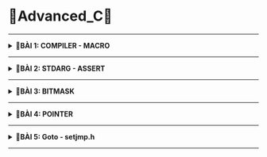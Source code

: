 # 📓Advanced_C📓
----

<details>
<summary><b>📖BÀI 1: COMPILER - MACRO</b></summary>
 
## 1. Compiler - Trình biên dịch
- **Compiler (Trình biên dịch )**: là chương trình biên dịch các code của ngôn ngữ lập trình tương ứng thành các mã nhị phân mà máy có thể hiểu được.
- Quá trình biên dịch gồm 4 giai đoạn:

![image](https://github.com/user-attachments/assets/a0dfa386-3802-4682-a506-cd6534989b3d)
<br>&nbsp;**a. Preprocess (Tiền xử lý):**<br>
&nbsp;&nbsp;- &nbsp;**Tác dụng:** Chuyển các _file.c_, _file.h_ sang _file.i_.<br>
&nbsp;&nbsp;- &nbsp;**Đặc điểm:**<br>
&nbsp;&nbsp;&nbsp;&nbsp;&nbsp;+ &nbsp;Xử lý các loại chỉ thị tiền xử lý.<br>
&nbsp;&nbsp;&nbsp;&nbsp;&nbsp;+ &nbsp;Xóa bỏ các chú thích.<br>
&nbsp;&nbsp;- &nbsp;**Cú pháp:** `gcc -E main.c -o main.i`.<br>

&nbsp;**b. Compiler (Biên dịch):**<br>
&nbsp;&nbsp;- &nbsp;**Tác dụng:** Chuyển _file.i_ sang _file.s_.<br>
&nbsp;&nbsp;- &nbsp;**Đặc điểm:**<br>
&nbsp;&nbsp;&nbsp;&nbsp;&nbsp;+ &nbsp;_file.s_: là file assembly code thao tác được trực tiếp với CPU.<br>
&nbsp;&nbsp;- &nbsp;**Cú pháp:** `gcc -S main.i -o main.s`.<br>

&nbsp;**c. Assembler (Hợp ngữ):**<br>
&nbsp;&nbsp;- &nbsp;**Tác dụng:** Chuyển _file.s_ sang _file.o_.<br>
&nbsp;&nbsp;- &nbsp;**Đặc điểm:**<br>
&nbsp;&nbsp;&nbsp;&nbsp;&nbsp;+ &nbsp;Dịch chương trình sang mã máy 0 và 1.<br>
&nbsp;&nbsp;- &nbsp;**Cú pháp:** `gcc -c main.s -o main.o`.<br>

&nbsp;**d. Linker (Liên kết):**<br>
&nbsp;&nbsp;- &nbsp;**Tác dụng:** Chuyển _file.o_ sang _file.exe_.<br>
&nbsp;&nbsp;- &nbsp;**Đặc điểm:**<br>
&nbsp;&nbsp;&nbsp;&nbsp;&nbsp;+ &nbsp;Dịch chương trình sang mã máy 0 và 1.<br>
&nbsp;&nbsp;- &nbsp;**Cú pháp:** `gcc main.o test.o -o main`.<br>
## 2. Marco
- **Marco:** Là từ chỉ những thông tin sẽ được xử lý ở quá trình tiền xử lý 
- Các loại chỉ thị tiền xử lý bao gồm:

&nbsp;**a. #include:** Chỉ thị bao hàm tệp.<br>
&nbsp;&nbsp;&nbsp;- &nbsp;**Chức năng:**  Chèn nội dung file khác vào mã nguồn chính.<br>
&nbsp;&nbsp;&nbsp;- &nbsp;**#include <...>:** Thư viện trữ của C. Tìm kiếm file trong thư mục cài đặt.<br>
&nbsp;&nbsp;&nbsp;- &nbsp;**#include "...":**  File thư viện do người dùng tự tạo. Tìm kiếm file trong thư mục hiện tại.<br>
&nbsp;&nbsp;&nbsp;- &nbsp;**Ví dụ:**.<br>
```c
#include <stdio.h>
#include "test.h"                          
```
&nbsp;**b. #define:** Chỉ thị định nghĩa.<br>
&nbsp;&nbsp;&nbsp;- &nbsp;**Chức năng:**  Dùng để định nghĩa marco, tránh lặp lại những mã nguồn.<br>
&nbsp;&nbsp;&nbsp;- &nbsp;***Note:**  Khi viết define cho 1 hàm có nhiều dòng thì phải có giấu `\` dể liên kết các dòng.<br>
&nbsp;&nbsp;&nbsp;- &nbsp;**Ví dụ:**.<br>
```c
#define Creat_func(name, cmd)        \
int main()                           \
{                                    \
     printf(#cmd);                   \
}                                    \
```
&nbsp;**c. #undef:** Chỉ thị hủy định nghĩa.<br>
&nbsp;&nbsp;&nbsp;- &nbsp;**Chức năng:**  Dùng để hủy định nghĩa marco.<br>
&nbsp;&nbsp;&nbsp;- &nbsp;**Ví dụ:**
```c
#define SIZE 50    
#undef SIZE                          
#define SIZE 40
```

&nbsp;**d. #if, #elif, #else, #endif:** Chỉ thị biên dịch có điều kiện.<br>
&nbsp;&nbsp;&nbsp;- &nbsp;**Chức năng:**  Dùng để kiểm tra điều kiện của marco.<br>
&nbsp;&nbsp;&nbsp;- &nbsp;**Ví dụ:**<br>
```c
#define ESP32 1   
#define STM32 2
#define ATmega324 3

#define MCU STM32

#if MCU == STM32
   void digitalWrite(Pin pin, Status state){
     if(state == HIGH){
        GPIOA->BSRR = (1 << pin);
     }
#elif MCU == ESP32
   void digitalWrite(Pin pin, Status state){
     if(state == HIGH){
        GPIO.out_w1ts = (1 << pin);
     }
#else MCU == ATmega324
   void digitalWrite(Pin pin, Status state){
     if(state == HIGH){
        PORTA |= (1 << pin);
     }
#endif
```

&nbsp;**e. #ifdef, #ifndef:** Chỉ thị biên dịch có điều kiện.<br>
&nbsp;&nbsp;&nbsp;- &nbsp;**Chức năng:**  Kiểm tra xem marco đã được định nghĩ hay chưa để thực hiện thao tác phía dưới nó.<br>
&nbsp;&nbsp;&nbsp;- &nbsp;**Ví dụ:**<br>
```c
#ifndef TEST_H    
#define TEST_H                        

void display();

#endif
```
- Các loại toán tử trong marco bao gồm:

&nbsp;- &nbsp;**##:** nối chuỗi.<br>
&nbsp;- &nbsp;**Ví dụ:**<br>
```c
#define CREATE_VAR(name)    \
int int_##name;             \
char char_##name;           \
CREATE_VAR(test1);   
```
```c
Kq:  int int_test1; char char_test1;   
```
&nbsp;- &nbsp;**#:** chuẩn hóa đoạn văn bản thành chuỗi.<br>
&nbsp;- &nbsp;**Ví dụ:**<br>
```c
#define CREATE_FUNC(name, cmd)
   void name()
   {
     printf(#cmd);
   }
CREATE_FUNC(test1, This is function\n);   
```
```c
Kq:  void test1(){ printf("This is function\n"); }    
```
&nbsp;- &nbsp;**Variadic:** dùng cho những hàm không xác định được tham số truyền vào và gồm 2 thành phần.<br>
&nbsp;&nbsp;&nbsp;&nbsp;+ &nbsp;**... :** biểu thị danh sách đối số.<br>
&nbsp;&nbsp;&nbsp;&nbsp;+ &nbsp;**__VA_ARG__ :** Thay thế bằng danh sách các đối số.<br>
&nbsp;- &nbsp;**Ví dụ:**<br>
```c
#define print(...) __VA_ARG__   
```
  </details>

  
-----------------------------------------------------------------------------------------------------------------------------------------------


<details>
<summary><b>📖BÀI 2: STDARG - ASSERT</b></summary>
 
## 1. Thư viện STDARG
- Cung cấp cá phương thức để làm việc với các hàm số có danh sách đối số không xác định.
- Các marco trong thư viện STDARG:

|Các marco|Cú pháp|Đặc điểm|
|:------------------------:|:------------------------:|:------------------------|
|**`va_list`**|**`va_list ap`**|- Là 1 kiểu dữ liệu đẫ được định nghĩa lại để đại diện cho danh sách các đối số biến đổi.<br> - Có thể viết lại: `typedef char* va_list`.<br> - Ví dụ: **`va_list args`**|
|**`va_start`**|**`va_start(va_list ap, last_fixed_param)`**|- Khởi tạo `va_list` để bắt đầu truy xuất các tham số biến đổi. Nó cần tham số cuối cùng cố định trong danh sách tham số của hàm.<br> - `last_fixed_param` là tên của tham số cố định cuối cùng trước danh sách tham số biến đổi.<br> - Ví dụ:<br>`void ham(int count, ...){ `<br> &nbsp;&nbsp;&nbsp;`va_list args;`<br> &nbsp;&nbsp;&nbsp;`va_start(args, count);}`|
|**`va_arg`**|**`va_arg(va_list ap, type)`**| - Truy cập 1 đối số trong danh sách và chuyển về kiểu `type`.<br> - Mỗi lần gọi sẽ lấy 1 phần tử. <br> - Ví dụ: `va_arg(args, int)`|
|**`va_copy`**|**`va_copy(va_list dest, va_list src);`**| - `dest`: Biến đích kiểu va_list sẽ nhận bản sao.<br> - `src`: Biến nguồn kiểu va_list đã được khởi tạo bằng va_start.<br> - Sao chép dữ liệu từ biến nguồn vào biến đích.<br> - Sao chép dữ liệu giữa các biến có cùng kiểu `va_list`.<br> - Ví dụ: `va_copy(check, args)`|
|**`va_end`**|**`va_end(va_list ap);`**| - Thu hồi địa chỉ con trỏ,<br> - Giải phóng tài nguyên được cấp phát bởi `va_start`<br> - Ví dụ: `va_end(args)`|
<br>

- Ví dụ:<br>
&nbsp;+ Ví dụ 1: Viết hàm in ra dãy số bất kì được điền vào.<br> 
```c
#include <stdio.h>
#include <stdarg.h>

void display(int count, ...) {
    va_list args;
    va_start(args, count);

    for (int i = 0; i < count; i++) {
        printf("Value at %d: %d\n", i, va_arg(args,int)); 
    }
    va_end(args);
}

int main()
{
    display(5, 5, 8, 15, 10, 13);
    return 0;
}
```
&nbsp;+ Ví dụ 2: Viết hàm tính tổng với tham số không xác định (Kết hợp **`STDARG`** với **`__VA_ARGS__`**).<br> 
```c
#include <stdio.h>
#include <stdarg.h>

#define tong(...)  sum(__VA_ARGS__,'\n')
int sum(int count, ...)
    va_list args;
    va_list check;
    
    va_start(args, count);
    va_copy(check, args);

    int result = count;

    while((va_arg(check, char*)) !=  (char*)'\n')
    {
       result +=  va_arg(args, int);
    }
    va_end(args);
    return result;
}

int main()
{
    printf("Tong: %d\n", tong(3, 1, -1, 0, 2));
    return 0;
}
```
## 2. Thư viện ASSERT
- Cung cấp marco `assert` dùng để kiểm tra một điều kiện trong quá trình debug.<br>
&nbsp;+ Nếu điều kiện đúng (true), không có gì xảy ra và chương trình tiếp tục thực thi.<br>
&nbsp;+ Nếu điều kiện sai (false), chương trình dừng lại và thông báo 1 thông điệp lỗi.<br>
- Nếu định nghĩa macro NDEBUG trước khi include `assert.h`, thì toàn bộ các `assert()` sẽ bị vô hiệu hóa khi biên dịch.
- Ví dụ:<br>
  ```c
  #include <assert.h>

  int main()
  {
    int x = 6;
    assert( x = 5); \\ Nếu x không bằng 5 dừng chương trình báo lỗi, nếu x = 5 thực thi tiếp
  }
  ```
  </details>

---------------------------------------------------------------------------------------------------------------------------------------------------------------------------------------------

<details>
<summary><b>📖BÀI 3: BITMASK</b></summary>
 
## 1. Khái niệm
- **Bitmask**: Là một kỹ thuật trong lập trình, dùng để truy xuất hoặc thao tác trực tiếp trên các bit trong một giá trị nhị phân. Có thể sử dụng bitmask để đặt, xóa và kiểm tra trạng thái của các bit cụ thể trong một từ (word).
- **Bitmask** thường được sử dụng để tối ưu hóa bộ nhớ, thực hiện các phép toán logic trên một cụm bit, và quản lý các trạng thái, quyền truy cập, hoặc các thuộc tính khác của một đối tượng.
## 2. Các toán tử bitwise
### 2.1. Toán tử NOT - NOT bitwise
- Dùng để thực hiện phép NOT bitwise trên từng bit của một số. Kết quả là bit đảo ngược của số đó.<br>
![image](https://github.com/user-attachments/assets/40656c9e-3be8-4e7c-ac22-b7a035ec1d10)
    |a|y = ~a|
    |:--:|:--:|
    |0|1|
    |1|0|
- Ví dụ:
  ```c
  int main()
  {
     uint8_t a = 0b00001110;
     a = ~a; 
  ```
  ```c
  Kq: a = 0b11110001
  ```
### 2.2. Toán tử AND - AND bitwise
- Dùng để thực hiện phép AND bitwise giữa từng cặp bit của hai số. Kết quả là 1 nếu cả hai bit tương ứng đều là 1, ngược lại là 0.<br>
 ![image](https://github.com/user-attachments/assets/2ae95c18-e924-4da4-89fb-8cd7791fb963)
    |a|b|y = a & b|
    |:--:|:--:|:--:|
    |0|0|0|
    |0|1|0|
    |1|0|0|
    |1|1|1|
 - Ví dụ:
   ```c
   int main()
   {
      uint8_t a = 0b00001110;
      uint8_t b = 0b11110001;
      uint8_t result;
      result = a & b;
   ```
   ```c
   Kq: result = 0b00000000
   ```
### 2.3. Toán tử OR - OR bitwise
- Dùng để thực hiện phép OR bitwise giữa từng cặp bit của hai số. Kết quả là 1 nếu có hơn một bit.<br>
 ![image](https://github.com/user-attachments/assets/34b7b8f0-6dd2-4a73-9712-56fde6a8246e)
    |a|b|y|
    |:--:|:--:|:--:|
    |0|0|0|
    |0|1|1|
    |1|0|1|
    |1|1|1|
- Ví dụ:
  ```c
  int main()
  {
     uint8_t a = 0b00001110;
     uint8_t b = 0b11110001;
     uint8_t result;
     result = a | b;
  ```
  ```c
  Kq: result = 0b11111111
  ```
### 2.4. Toán tử XOR - XOR bitwise
- Dùng để thực hiện phép XOR bitwise giữa từng cặp bit của hai số. Kết quả là 1 nếu chỉ có một bit tương ứng là 1.<br> 
 ![image](https://github.com/user-attachments/assets/7b000a23-1941-4702-b8f9-6e374947a4ca)
    |a|b|y = a ^ b|
    |:--:|:--:|:--:|
    |0|0|0|
    |0|1|1|
    |1|0|1|
    |1|1|0|
- Ví dụ:
  ```c
  int main()
  {
     uint8_t a = 0b00001111;
     uint8_t b = 0b11110001;
     uint8_t result;
     result = a ^ b;
  ```
  ```c
  Kq: result = 0b11111110
  ```
### 2.5. Các phép dịch trái (Shift left) và phép dịch phải (Shift right)
- Dùng để di chuyển bit sang trái hoặc sang phải.
- **Phép dịch trái (Shift left):** Các bit ở bên phải sẽ được dịch sang trái, và các bit trái cùng sẽ được đặt giá trị 0.
- **Phép dịch phải (Shift right):** Các bit ở bên trái sẽ được dịch sang phải, và các bit phải cùng sẽ được đặt giá trị 0 hoặc 1 tùy thuộc vào giá trị của bit cao nhất.
- Ví dụ:
  ```c
  int main()
  {
     uint8_t a = 0b00001111;
     uint8_t b = 0b11110001;
     a = a << 5; //dịch trái
     b = b >> 4; //dịch phải
  ```
  ```c
  Kq: a = 0b11100000
      b = 0b00001111
  ```
## 3. Ví dụ tổng quát
```c
#include <stdio.h>
#include <stdint.h>

#define GENDER        1 << 0  // Bit 0: Giới tính (0 = Nữ, 1 = Nam)
#define TSHIRT        1 << 1  // Bit 1: Áo thun (0 = Không, 1 = Có)
#define HAT           1 << 2  // Bit 2: Nón (0 = Không, 1 = Có)

// Bật tính năng
void enableFeature(uint8_t *options, uint8_t feature)
{
    *options = *options | feature;
}

//Tắt tính năng
void disableFeature(uint8_t *options, uint8_t feature) {
    *options = *options & (~feature);
}

//Kiểm tra tính năng
int isFeatureEnabled(uint8_t options, uint8_t feature) {
    return ((options & feature) != 0);
}

//Liệt kê các tính năng đã bật
void listSelectedFeatures(uint8_t options) {
    printf("Selected Features:\n");

    const char* featureName[] =
    {
        "Gender",
        "Shirt",
        "Hat",

    };
    for (int i = 0; i < 8; i++)
    {
      if ((options >> i) & 1)
      {
        printf("%s\n", featureName[i]);   
      }
    }
}

int main(int argc, char const *argv[]) {
{
  uint8_t options = 0;
  uint8_t *ptr = &options;

  enableFeature(&options, GENDER | TSHIRT | HAT);   // Bật tính năng

  disableFeature(&options, HAT | TSHIRT);    // Loại bỏ tính năng
}
  listSelectedFeatures(options);    // Liệt kê tính năng
  return 0;
}
```

  </details>


-----------------------------------------------------------------------------------------------------------------------------------------------


<details>
<summary><b>📖BÀI 4: POINTER</b></summary>
 
## 1. Khái niệm
- **Con trỏ (pointer):** Là một biến chứa địa chỉ bộ nhớ của một đối tượng khác (biến, mảng, hàm)
- Việc sử dụng con trỏ giúp chúng ta thực hiện các thao tác trên bộ nhớ một cách linh hoạt hơn.
## 2. Đặc điểm con trỏ
### 2.1. Khai báo con trỏ
- Cú pháp: `<Kiểu dữ liệu> *<tên biến>`
- Trong đó:<br>
&nbsp;+ Kiểu dữ liệu là: void, char, int, ...<br>
&nbsp;+ Dấu * trước tên biến là ký hiệu báo cho trình biên dịch biết ra.
- Ví dụ: <br>
```c
int *ptr_int;       // con trỏ đến kiểu int
char *ptr_char;     // con trỏ đến kiểu char
float *ptr_float;   // con trỏ đến kiểu float
```
### 2.2. Lấy địa chỉ của biến
- Con trỏ khi trỏ đến biến sẽ lưu địa chỉ ô nhớ đầu tiên được cấp phát cho biến đó.
- Cú pháp: `<Kiểu dữ liệu> *<tên biến 1> = &<tên biến 2>`
- Trong đó:<br>
&nbsp;+ Kiểu dữ liệu là: void, char, int, ...<br>
&nbsp;+ Dấu * trước tên biến là ký hiệu báo cho trình biên dịch biết ra.<br>
&nbsp;+ &<tên biến 2>: là phép lấy địa chỉ của biến 2.
- Ví dụ: <br>
```c
int x = 10;       //Address: 0x01 0x02 0x03 0x04
                  //Value:	0b00..00
int *ptr_x = &x;  // ptr_x chứa địa chỉ của x
                  // &ptr_x = 0xc1
                  // ptr_x = 0x01
```
 Truy cập giá trị (giải tham chiếu - dereference)
- Để lấy giá trị từ con trỏ ta sử dụng phép giải tham chiếu.
- Cú pháp: `*<tên biến 1> = <tên biến 2>`
- Trong đó:<br>
&nbsp;+ *<tên biến 1>: là phép lấy giá trị từ con trỏ.
- Ví dụ: <br>
```c
int x = 10;
int *ptr_x = &x;
*ptr_x = *(0x01) = 10
```
### 2.4. Kích thước con trỏ
- Kích thước của con trỏ phụ thuộc vào kiến trúc máy tính và trình biên dịch hoặc kiến trúc vi xử lý.
- Phải đồng bộ kiểu dữ liệu với biến để tránh đọc sai giá trị
- Ví dụ: Với máy tính có hệ điều hành 64 bit thì con trỏ sẽ có kích thước 8 bytes (64 bit).
## 3. Mối quan hệ giữa con trỏ và mảng
- Kích thước mảng = số lượng phần tử của mảng x kích thước kiểu dữ liệu
```c
int main() {
  int arr[] = {1, 2, 3, 4, 5};
  
  int *ptr = arr;
  
  int n = sizeof(arr)/sizeof(arr[0]);  // số lượng phần tử trong mảng
  
  for (int i; i < n; i++)
  {
     // ptr là địa chỉ phần tử thứ 1
     // ptr + 1 là địa chỉ phần tử thứ 2
     // .....
     // *ptr +i 'là giá trị phần tử thứ i
     printf("Dia chi: %p - Gia tri: %d\n",ptr + i, (*ptr +i));
  }
}
```
## 3. Void pointer
- **Void pointer** thường dùng để trỏ để tới bất kỳ địa chỉ nào mà không cần biết tới kiểu dữ liệu của giá trị tại địa chỉ đó.
- Cú pháp: ` void *ptr_void;`
- Ưu điểm: Thay vì phải khai báo nhiều con trỏ với các kiểu dữ liệu khác nhau thì ta có thể tối ưu bằng cách khai báo 1 con trỏ void và dùng nó để trỏ tới nhiều biến với các kiểu dữ liệu khác nhau giúp tối ưu bộ nhớ hơn
- Nhược điểm: cú pháp phức tạp vì phải ép kiểu lại
- Ví dụ:
```c
#include <stdio.h>

int main()
{
   void *ptr

    int value = 5;
    double test = 15.7;
    char arr[] = "Hello World"; //ký tự NULL (\'0')
    
    ptr = &value;
    printf("Address: %p - Value: %d\n", ptr, *(int*)(ptr));

    ptr = &test;
    printf("Address: %p - Value: %f\n", ptr, *(double*)(ptr));

    ptr = arr;
    for (int i = 0; i < (sizeof(arr)/sizeof(arr[0])); i++)
    {
       printf("Address: %p - Value: %c\n", ptr+i, *(char*)(ptr+i));
    }

    void *ptr1[] = { &value, &test, arr };
    printf("Address: %p - Value: %d\n", ptr1[0], *(int*)ptr1[0]);
    printf("Address: %p - Value: %f\n", ptr1[1], *(double*)ptr1[1]);
    printf("Address: %p - Value: %c\n", ptr1[1], *(char*)ptr1[1]);
    return 0;
}
```
## 4. Con trỏ hàm - Function Pointer
### 4.1. Khái niệm - Cú pháp
- **Con trỏ hàm (Function Pointer)** là một biến mà giữ địa chỉ của một hàm. Có nghĩa là, nó trỏ đến vùng nhớ trong bộ nhớ chứa mã máy của hàm được định nghĩa trong chương trình.
- Trong ngôn ngữ lập trình C, con trỏ hàm cho phép bạn truyền một hàm như là một đối số cho một hàm khác, lưu trữ địa chỉ của hàm trong một cấu trúc dữ liệu, hoặc thậm chí truyền hàm như một giá trị trả về từ một hàm khác.
- Cú pháp: `<return_type> (*func_pointer)(<data_type_1>, <data_type_2>);`
- Ví dụ:
```c
int sum ( int a, int b);
int (*ptr)(int, int);
ptr = sum; 
```
### 4.2. Các cách gọi hàm 
```c
void funcA();
void (*ptr)();
ptr = &funcA; // hoặc có thể viết ptr = funcA
```
- Gọi thông qua tên: FuncA();
- Gọi thông qua con trỏ hàm:<br> 
  &nbsp;+ Gọi trực tiếp như gọi hàm: ptr();<br>
  &nbsp;+ Sử dụng dấu * giải tham chiếu: (*ptr)();
### 4.3. Ưu điểm - nhược điểm
- Ưu điểm: Có độ linh hoạt cao
- Nhược điểm: Tốc độ châm hơn so với gọi hàm thông qua tên
### 4.4. Ví dụ
- Ví dụ 1: Khai báp như 1 biến
  ```c
  #include <stdio.h>
  
  int tong(int a, int b){ return a + b; }
  
  int hieu(int a, int b){ return a - b; }
  
  int tich(int a, int b){ return a * b; }
  
  int thuong(int a, int b){ return (double)a / b; }
  
  int main()
  {
      int (*ptr)(int,int);  //Khai báo con trỏ hàm
  
       ptr = tong;
       printf("Tong: %d\n, ptr(2,3));
  
       ptr = hieu;
       printf("Hieu: %d\n, ptr(2,3));
  
       ptr = tich;
       printf("Tich: %d\n, ptr(2,3));
  
       ptr = thuong;
       printf("Thuong: %d\n, ptr(5,3));
  
       return 0;
  }
  ```
  ```c
  Kq: Tong: 5
       Hieu: -1
       Tich: 6
       Thuong: 1,666666
  ```
 - Ví dụ 2: Khai báo con trỏ hàm dưới dạng mảng con trỏ
   ```c
   void tong(int a, int b) {printf("Tong là: %d", a+b);}
   
   void hieu(int a, int b) {printf("Hieu là: %d", a-b);}
   
   void tich(int a, int b) {printf("Tich là: %d", a*b);}
   
   void thuong(int a, int b) {printf("Thuong là: %d", (double)a/b);}
   
   int main ()
   {
     void (*ptr)(int, int);  // Khai báo con trỏ hàm
   
     void (*ptr_arr[])(int, int) = {tong, hieu, tich, thuong};  
     ptr_arr[0](2,3);  // Gọi hàm tổng
     ptr_arr[1](2,3);  // Gọi hàm hiệu
     ptr_arr[2](2,3);  // Gọi hàm tích
     ptr_arr[3](5,3);  // Gọi hàm thuong
   
    return 0;
   }
   ```
   ```c
   Kq: Tong: 5
        Hieu: -1
        Tich: 6
        Thuong: 1,666666
   ```
   - Ví dụ 3: Khai báo con trỏ hàm dưới dạng tham số truyền vào
   ```c
   void tong(int a, int b) {printf("Tong là: %d", a+b);}
   
   void hieu(int a, int b) {printf("Hieu là: %d", a-b);}
   
   void tich(int a, int b) {printf("Tich là: %d", a*b);}
   
   void thuong(int a, int b) {printf("Thuong là: %d", (double)a/b);}
   
   void tinhtoan(void (*pheptoan)(int, int), int a, int b)
   {
      pheptoan(a,b);
   }
   
   int main ()
   {
     void (*ptr)(int, int);  // Khai báo con trỏ hàm
   
     tinhtoan(tong, 2, 3);  // Truyền tham số là hàm tong để tính tổng.
     tinhtoan(hieu, 2, 3);  // Truyền tham số là hàm tong để tính hiệu.
     tinhtoan(tich, 2, 3);  // Truyền tham số là hàm tong để tính tích.
     tinhtoan(thuong, 5, 3);  // Truyền tham số là hàm tong để tính thương.
     return 0;
   }
   ```
   ```c
   Kq: Tong: 5
        Hieu: -1
        Tich: 6
        Thuong: 1,666666
   ```
## 5. Con trỏ trỏ tới hằng số - Pointer to Constant
- Khái niệm: Là cách định nghĩa một con trỏ không thể thay đổi giá trị tại địa chỉ mà nó trỏ đến thông qua dereference nhưng giá trị địa chỉ đó có thể thay đổi.
- Cú pháp:<br>
  ```c
  <data type> const *ptr_const;
  const <data type> *ptr_const;
  ```
- Ứng dụng: Giứ lại dữ liệu trước đó 
- Ví dụ:<br> 
  ```c
  int main()
  {
     int value = 5;
     int test = 8;
     const int *ptr_const = &value;

     printf("value: %d\n", *ptr_const);  //read - only

     //*ptr_const = 7; Sai
     ptr_const = &test //đúng

     printf("value: %d\n", *ptr_const);
     return 0;
  }
  ```
## 6. Hằng con trỏ -  Constant Pointer
- Khái niệm: Định nghĩa một con trỏ khi được khởi tạo thì nó sẽ không thể trỏ tới địa chỉ khác.
- Cú pháp:<br>
  ```c
  <data type> *const ptr_const;
  const <data type> *const ptr_const;  // kết hợp hằng con trỏ và con trỏ hằng
  ```
- Ví dụ:<br> 
  ```c
  #include <stdio.h>
 
  int main()
  {
      int value = 5;
      int test = 15;
      int *const const_ptr = &value;
  
      printf("value: %d\n", *const_ptr);
  
      *const_ptr = 7;
      printf("value: %d\n", *const_ptr);
  
      //const_ptr = &test; // wrong
      return 0;
  }
  ```
## 7. Con trỏ NULL -  NULL Pointer
- Khái niệm: là một con trỏ không trỏ đến bất kỳ đối tượng hoặc vùng nhớ cụ thể nào.
- Ứng dụng: Dùng để kiểm tra xem một con trỏ đã được khởi tạo và có trỏ đến một vùng nhớ hợp lệ chưa tránh thay đổi dữ liệu mà nó trỏ tới => Khi dùng xong hoặc không dùng nên gắn con trỏ NULL
- Ví dụ:<br> 
  ```c
  #include <stdio.h>

  int main()
  {
      int *ptr = NULL;  // Gán giá trị NULL cho con trỏ    0x0000000
  
      if (ptr == NULL)
      {
          printf("Pointer is NULL\n");
      }
      else
      {
          printf("Pointer is not NULL\n");
      }
  
      int score_game = 5;
      if (ptr == NULL)
      {
          ptr = &score_game;
          *ptr = 30;
          ptr = NULL; // khi không dùng nữa gắn NULL
      }
      return 0;
  }
  ```
  ## 8. Con trỏ đến con trỏ -  Pointer to Pointer (Con trỏ cấp 2
- Khái niệm: cho phép lưu trữ địa chỉ của một con trỏ khác
- Ứng dụng:<br>
&nbsp;+ Kiểu dữ liệu JSON.<br>
&nbsp;+ Cấu trúc dữ liệu danh sách liên kết. <br>
- Ví dụ:<br> 
  ```c
  int test = 5; //Address: 0x01, Value:	5
  
  int *ptr = &test; // Address: 	0xf1, Value:	0x01
  
  int **ptp = &ptr; //Address: 	0xef, Value:	0xf1

  **ptp = 5 // Giải tham chiếu con trỏ cấp 2
  ```
  </details>

  
-----------------------------------------------------------------------------------------------------------------------------------------------


<details>
<summary><b>📖BÀI 5: Goto - setjmp.h </b></summary>
 
## 1. Goto
- **Goto:**: à một từ khóa trong ngôn ngữ lập trình C, cho phép chương trình nhảy đến một nhãn (label) đã được đặt trước đó trong cùng một hàm. 
- Ưu điểm: Kiểm soát luồng chạy chương trình
- Nhược điểm:
  &nbsp;+ Làm cho mã nguồn trở nên khó đọc và khó bảo trì.<br>
  &nbsp;+ Chỉ sử dụng trong cùng 1 hàm.<br>
- Ví dụ:
```c
 #include <stdio.h>
 
 int main()
 {
    int i = 0;
 
    // Đặt nhãn
    start:
       if (i >= 5)
       {
          goto end;  // Chuyển control đến nhãn "end"
       }
 
       printf("%d ", i);
       i++;
 
       goto start;  // Chuyển control đến nhãn "start"
 
    // Nhãn "end"
    end:
       printf("\n");
    return 0;
 }

```
## 2. Thư viện setjmp
- **setjmp.h:** là một thư viện trong ngôn ngữ lập trình C, cung cấp hai hàm chính là setjmp và longjmp.
- Ứng dụng: Dùng để xử lý ngoại lệ trong C (debug chương trình ).
- **setjmp(jmp_bufenv)**: Lưu trữ vị trí mà cái hàm được gọi ra ( vị trí setjmp đang đứng) để có thể quay lại bằng **longjmp**.<br>
&nbsp;+ Trả về 0 khi được gọi lần đầu.<br>
&nbsp;+ Trả về một giá trị khác 0 khi quay lại từ **longjmp**.<br>
- **longjmp(jmp_buf env, int value):** Nhảy về vị trí hiện tại của setjmp và tiếp tục thực thi từ đó.
- Ví dụ:<br>
 ```c
 #include <stdio.h>
 #include <setjmp.h>
 
 jmp_buf buf;
 
 int exception = 0;
 
 void func2()
 {
     printf("This is function 2\n");
     longjmp(buf, 2);  // Nhảy trở lại vị trí setjmp và trả lại giá trị 2
 }
 
 void func3()
 {
     printf("This is function 3\n");
     longjmp(buf, 3);   // Nhảy trở lại vị trí setjmp và trả lại giá trị 3
 }
 
 void func1()
 {
     exception = setjmp(buf);   //đánh dấu lưu trữ vị trí hàm setjmp đang thực thi
     if (exception == 0)
     {
         printf("This is function 1\n");
         printf("exception = %d\n", exception);
         func2();
     }
     else if (exception == 2)
     {
         printf("exception = %d\n", exception);
         func3();
     }
     else if (exception == 3)
     {
         printf("exception = %d\n", exception);
     }
 }
 
 int main(int argc, char const *argv[])
 {
     func1();
     return 0;
 }
 ```
## 3. Xử lý ngoại lệ - Exception Handling
- **Xử lý ngoại lệ (Exception Handling):** là một cơ chế trong lập trình giúp phát hiện và xử lý các lỗi thường liên quan lỗi hệ thống hoặc tình huống bất thường xảy ra trong quá trình thực thi chương trình, giúp chương trình hoạt động ổn định và không bị dừng đột ngột.


</details>

---------------------------------------------------------------------------------------------------------------------------------------------------------------------------------------------
